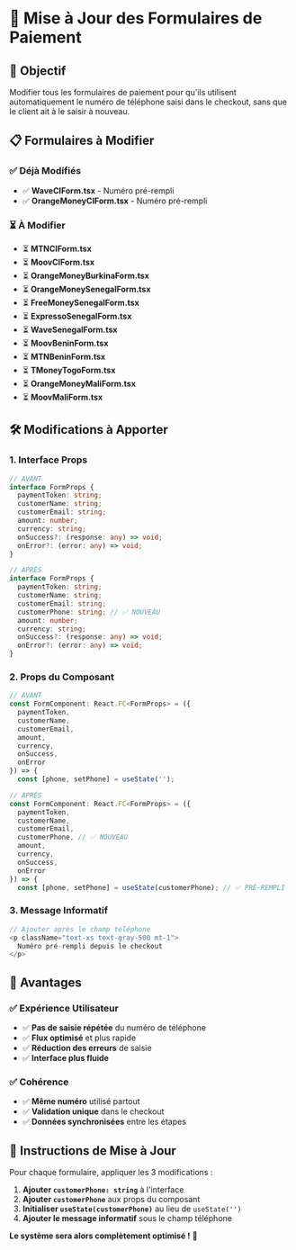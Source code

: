 # 🔄 Mise à Jour des Formulaires de Paiement

## 🎯 **Objectif**

Modifier tous les formulaires de paiement pour qu'ils utilisent automatiquement le numéro de téléphone saisi dans le checkout, sans que le client ait à le saisir à nouveau.

## 📋 **Formulaires à Modifier**

### **✅ Déjà Modifiés**
- ✅ **WaveCIForm.tsx** - Numéro pré-rempli
- ✅ **OrangeMoneyCIForm.tsx** - Numéro pré-rempli

### **⏳ À Modifier**
- ⏳ **MTNCIForm.tsx**
- ⏳ **MoovCIForm.tsx**
- ⏳ **OrangeMoneyBurkinaForm.tsx**
- ⏳ **OrangeMoneySenegalForm.tsx**
- ⏳ **FreeMoneySenegalForm.tsx**
- ⏳ **ExpressoSenegalForm.tsx**
- ⏳ **WaveSenegalForm.tsx**
- ⏳ **MoovBeninForm.tsx**
- ⏳ **MTNBeninForm.tsx**
- ⏳ **TMoneyTogoForm.tsx**
- ⏳ **OrangeMoneyMaliForm.tsx**
- ⏳ **MoovMaliForm.tsx**

## 🛠️ **Modifications à Apporter**

### **1. Interface Props**
```typescript
// AVANT
interface FormProps {
  paymentToken: string;
  customerName: string;
  customerEmail: string;
  amount: number;
  currency: string;
  onSuccess?: (response: any) => void;
  onError?: (error: any) => void;
}

// APRÈS
interface FormProps {
  paymentToken: string;
  customerName: string;
  customerEmail: string;
  customerPhone: string; // ✅ NOUVEAU
  amount: number;
  currency: string;
  onSuccess?: (response: any) => void;
  onError?: (error: any) => void;
}
```

### **2. Props du Composant**
```typescript
// AVANT
const FormComponent: React.FC<FormProps> = ({
  paymentToken,
  customerName,
  customerEmail,
  amount,
  currency,
  onSuccess,
  onError
}) => {
  const [phone, setPhone] = useState('');

// APRÈS
const FormComponent: React.FC<FormProps> = ({
  paymentToken,
  customerName,
  customerEmail,
  customerPhone, // ✅ NOUVEAU
  amount,
  currency,
  onSuccess,
  onError
}) => {
  const [phone, setPhone] = useState(customerPhone); // ✅ PRÉ-REMPLI
```

### **3. Message Informatif**
```typescript
// Ajouter après le champ téléphone
<p className="text-xs text-gray-500 mt-1">
  Numéro pré-rempli depuis le checkout
</p>
```

## 🚀 **Avantages**

### **✅ Expérience Utilisateur**
- ✅ **Pas de saisie répétée** du numéro de téléphone
- ✅ **Flux optimisé** et plus rapide
- ✅ **Réduction des erreurs** de saisie
- ✅ **Interface plus fluide**

### **✅ Cohérence**
- ✅ **Même numéro** utilisé partout
- ✅ **Validation unique** dans le checkout
- ✅ **Données synchronisées** entre les étapes

## 📝 **Instructions de Mise à Jour**

Pour chaque formulaire, appliquer les 3 modifications :

1. **Ajouter `customerPhone: string`** à l'interface
2. **Ajouter `customerPhone`** aux props du composant
3. **Initialiser `useState(customerPhone)`** au lieu de `useState('')`
4. **Ajouter le message informatif** sous le champ téléphone

**Le système sera alors complètement optimisé !** 🚀 